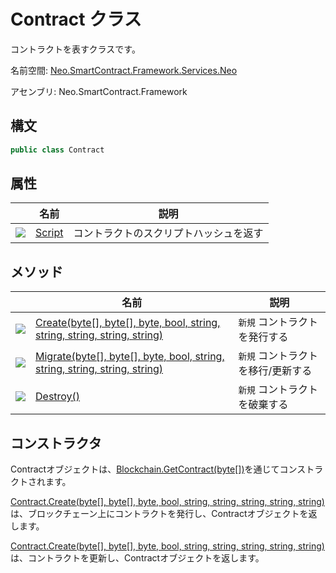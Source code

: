 # Contract クラス

コントラクトを表すクラスです。

名前空間: [Neo.SmartContract.Framework.Services.Neo](../neo.md)

アセンブリ: Neo.SmartContract.Framework

## 構文

```c#
public class Contract
```

## 属性

| | 名前 | 説明 |
| ---------------------------------------- | ---------------------------- | ---------- |
| ![](https://i-msdn.sec.s-msft.com/dynimg/IC74937.jpeg) | [Script](Contract/Script.md) | コントラクトのスクリプトハッシュを返す |

## メソッド

| | 名前 | 説明 |
| ---------------------------------------- | -------------------------------- | ------ |
| ![](https://i-msdn.sec.s-msft.com/dynimg/IC91302.jpeg) | [Create(byte[], byte[], byte, bool, string, string, string, string, string)](Contract/Create.md) | `新規` コントラクトを発行する    |
| ![](https://i-msdn.sec.s-msft.com/dynimg/IC91302.jpeg) | [Migrate(byte[], byte[], byte, bool, string, string, string, string, string)](Contract/Migrate.md) | `新規` コントラクトを移行/更新する |
| ![](https://i-msdn.sec.s-msft.com/dynimg/IC91302.jpeg) | [Destroy()](Contract/Destroy.md)         | `新規` コントラクトを破棄する    |

## コンストラクタ

Contractオブジェクトは、[Blockchain.GetContract(byte[])](Blockchain/GetContract.md)を通じてコンストラクトされます。

[Contract.Create(byte[], byte[], byte, bool, string, string, string, string, string)](Contract/Create.md)は、ブロックチェーン上にコントラクトを発行し、Contractオブジェクトを返します。

[Contract.Create(byte[], byte[], byte, bool, string, string, string, string, string)](Contract/Create.md)は、コントラクトを更新し、Contractオブジェクトを返します。
